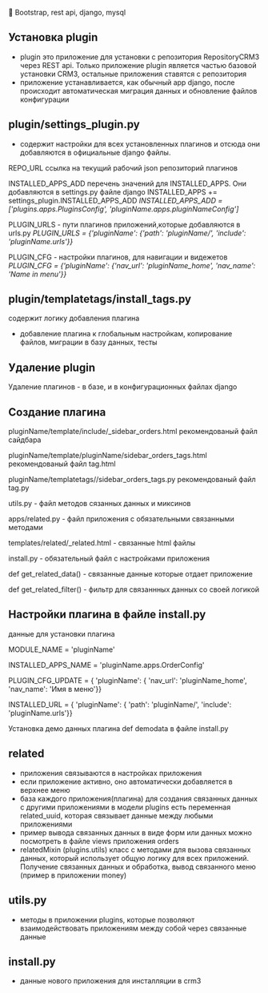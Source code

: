 :twisted_rightwards_arrows: Bootstrap, rest api, django, mysql

Установка plugin
-
- plugin это приложение для установки с репозитория RepositoryCRM3 через REST api. Только приложение plugin является частью базовой установки CRM3, остальные приложения ставятся с репозитория
- приложение устанавливается, как обычный app django, после происходит автоматическая миграция данных и обновление файлов конфигурации

plugin/settings_plugin.py
-

- содержит настройки для всех установленных плагинов и отсюда они добавляются в официальные django файлы. 

REPO_URL ссылка на текущий рабочий json репозиторий плагинов

INSTALLED_APPS_ADD перечень значений для INSTALLED_APPS. Они добавляются в settings.py файле django INSTALLED_APPS += settings_plugin.INSTALLED_APPS_ADD
_INSTALLED_APPS_ADD = ['plugins.apps.PluginsConfig', 'pluginName.apps.pluginNameConfig']_

PLUGIN_URLS - пути плагинов приложений,которые добавляются в urls.py
_PLUGIN_URLS = {'pluginName': {'path': 'pluginName/', 'include': 'pluginName.urls'}}_ 

PLUGIN_CFG - настройки плагинов, для навигации и видежетов
_PLUGIN_CFG = {'pluginName': {'nav_url': 'pluginName_home', 'nav_name': 'Name in menu'}}_

plugin/templatetags/install_tags.py
-
содержит логику добавления плагина
- добавление плагина к глобальным настройкам, копирование файлов, миграции в базу данных, тесты

Удаление plugin
-
Удаление плагинов - в базе, и в конфигурационных файлах django

Создание плагина
-
pluginName/template/include/_sidebar_orders.html 
рекомендованый файл сайдбара

pluginName/template/pluginName/sidebar_orders_tags.html 
рекомендованый файл tag.html

pluginName/templatetags//sidebar_orders_tags.py 
рекомендованый файл tag.py

utils.py - файл методов сязанных данных и миксинов

apps/related.py - файл приложения с обязательными связанными методами

templates/related/_related.html - связанные html файлы 

install.py - обязательный файл с настройками приложения

def get_related_data() - связанные данные которые отдает приложение

def get_related_filter() - фильтр для связаннных данных со своей логикой

Настройки плагина в файле install.py
-
данные для установки плагина

MODULE_NAME = 'pluginName'

INSTALLED_APPS_NAME = 'pluginName.apps.OrderConfig'

PLUGIN_CFG_UPDATE = {
    'pluginName': {
        'nav_url': 'pluginName_home',
        'nav_name': 'Имя в меню'}}

INSTALLED_URL = {
    'pluginName': {
        'path': 'pluginName/',
        'include': 'pluginName.urls'}}
        
Установка демо данных плагина
def demodata в файле install.py
      


related
-
- приложения связываются в настройках приложения
- если приложение активно, оно автоматически добавляется в верхнее меню
- база каждого приложения(плагина) для создания связанных данных с другими приложениями в модели plugins есть переменная related_uuid, которая связывает данные между любыми приложениями
- пример вывода связанных данных в виде форм или данных можно посмотреть в файле views приложения orders
- relatedMixin (plugins.utils) класс с методами для вызова связанных данных, который использует общую логику для всех приложений. Получение связанных данных и обработка, вывод связанного меню (пример в приложении money)

utils.py
-
- методы в приложении plugins, которые позволяют взаимодействовать приложениям между собой через связанные данные 

install.py
-
- данные нового приложения для инсталляции в crm3


        
